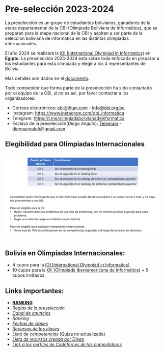 # Pre-selección 2023-2024

La preselección es un grupo de estudiantes bolivianos, ganadores de la etapa departamental de la OBI (Olimpiada Boliviana de Informática), que se preparan para la etapa nacional de la OBI y aspiran a ser parte de la selección boliviana de informática en las distintas olimpiadas internacionales.

El año 2024 se realizará la [IOI (International Olympiad in Informatics)](https://ioinformatics.org) en **Egipto**. La preselección 2023-2024 esta sobre todo enfocada en preparar a los estudiantes para esta olimpiada y elegir a los 4 representantes de Bolivia.

Mas detalles son dados en el [documento](https://drive.google.com/file/d/1-dBKkdO75zv_054Qd1Jiw6r4UNNfRUbN/view?usp=sharing).

Todo competidor que forma parte de la preselección ha sido contactado por el equipo de la OBI, si no es así, por favor contactar a los organizadores:
- Correos electrónicos: obi@jhtan.com - info@obi.org.bo
- Instagram: https://www.instagram.com/obi_informatica
- Telegram: https://t.me/olimpiadabolivianadeinformatica
- Esclavo de la preselección(_Diego Angulo_): [Telegram](https://t.me/diegopenguino) - diegoangulo5@gmail.com

## Elegibilidad para Olimpiadas Internacionales
![imagen](Elegibilidad.jpg)

## Bolivia en Olimpiadas Internacionales:
- 4 cupos para la [IOI (International Olympiad in Informatics)](https://stats.ioinformatics.org/delegations/BOL).
- 10 cupos para la [OII (Olimpiada Iberoamericana de Informática)](https://www.iberoinformatica.org/countries) + 5 cupos invitados.

## Links importantes:
- [__RANKING__](https://docs.google.com/spreadsheets/d/1afOv6X_cwJJczoVRYSFtDynjn0t37giU/edit?usp=sharing&ouid=108406773872541211965&rtpof=true&sd=true)
- [_Reglas de la preselección_](https://drive.google.com/file/d/1-dBKkdO75zv_054Qd1Jiw6r4UNNfRUbN/view?usp=sharing)
- [_Canal de anuncios_](https://t.me/+LagfqmNDfhZkMDgx)
- _Ranking_
- [_Fechas de clases_](https://docs.google.com/spreadsheets/d/1PPQgUjml65GxCkA18FocPn35yWTEFxdXmlsYXOkZrjA/edit?usp=sharing)
- [_Recursos de las clases_](https://github.com/Olimpiada-Boliviana-De-Informatica/RecursosOBI/tree/main/Preseleccion_2023-2024)
- [_Lista de competencias_](https://docs.google.com/spreadsheets/d/1912OhPokgi0gzqJJXVqxQIv-5rxieW3G_15aPlna-A8/edit?usp=sharing) (Quiza no actualizada)
- [_Lista de recursos creada por Diego_](https://diegopenguino.github.io/resources_for_cp)
- [_Link a los perfiles de Codeforces de los competidores_](https://docs.google.com/spreadsheets/d/1oBaREn0Dv8ff-UmQb8Rfhis4XlDfwBdqenOaPGcQxxs/edit?usp=sharing)
